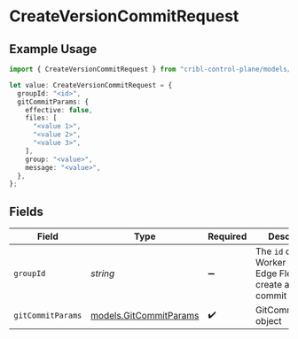 # CreateVersionCommitRequest

## Example Usage

```typescript
import { CreateVersionCommitRequest } from "cribl-control-plane/models/operations";

let value: CreateVersionCommitRequest = {
  groupId: "<id>",
  gitCommitParams: {
    effective: false,
    files: [
      "<value 1>",
      "<value 2>",
      "<value 3>",
    ],
    group: "<value>",
    message: "<value>",
  },
};
```

## Fields

| Field                                                                             | Type                                                                              | Required                                                                          | Description                                                                       |
| --------------------------------------------------------------------------------- | --------------------------------------------------------------------------------- | --------------------------------------------------------------------------------- | --------------------------------------------------------------------------------- |
| `groupId`                                                                         | *string*                                                                          | :heavy_minus_sign:                                                                | The <code>id</code> of the Worker Group or Edge Fleet to create a new commit for. |
| `gitCommitParams`                                                                 | [models.GitCommitParams](../../models/gitcommitparams.md)                         | :heavy_check_mark:                                                                | GitCommitParams object                                                            |